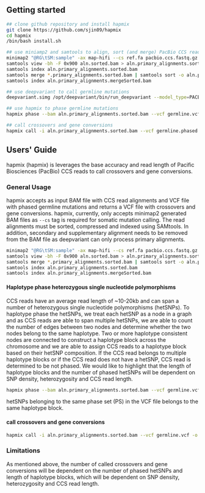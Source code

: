 ## <a name="started"></a>Getting started

```sh
## clone github repository and install hapmix
git clone https://github.com/sjin09/hapmix
cd hapmix
/bin/bash install.sh

## use miniamp2 and samtools to align, sort (and merge) PacBio CCS read alignments
minimap2 "@RG\tSM:sample" -ax map-hifi --cs ref.fa pacbio.ccs.fastq.gz | samtools sort -o aln.sorted.bam # SM tag must be provided to retrieve sample ID
samtools view -bh -F 0x900 aln.sorted.bam > aln.primary_alignments.sorted.bam # select primary alignments
samtools index aln.primary_alignments.sorted.bam
samtools merge *.primary_alignments.sorted.bam | samtools sort -o aln.primary_alignments.mergeSorted.bam -
samtools index aln.primary_alignments.mergeSorted.bam 

## use deepvariant to call germline mutations
deepvariant.simg /opt/deepvariant/bin/run_deepvariant --model_type=PACBIO --ref ref.fa --reads=aln.primary_alignments.sorted.bam --output_vcf=germline.vcf

## use hapmix to phase germline mutations
hapmix phase --bam aln.primary_alignments.sorted.bam --vcf germline.vcf.bgz -o germline.phased.vcf 

## call crossovers and gene conversions
hapmix call -i aln.primary_alignments.sorted.bam --vcf germline.phased.vcf -o recombinants.vcf 
```

## <a name="uguide"></a>Users' Guide

hapmix (hapmix) is leverages the base accuracy and read length of Pacific Biosciences (PacBio) CCS reads to call crossovers and gene conversions. 

### <a name="general"></a>General Usage

hapmix accepts as input BAM file with CCS read alignments and VCF file with phased germline mutations and returns a VCF file with crossovers and gene conversions. hapmix, currently, only accepts minimap2 generated BAM files as `--cs` tag is required for somatic mutation calling. The read alignments must be sorted, compressed and indexed using SAMtools. In addition, secondary and supplementary alignment needs to be removed from the BAM file as deepvariant can only process primary alignments.

```sh
minimap2 "@RG\tSM:sample" -ax map-hifi --cs ref.fa pacbio.ccs.fastq.gz | samtools sort -o aln.sorted.bam # SM tag must be provided to retrieve sample ID
samtools view -bh -F 0x900 aln.sorted.bam > aln.primary_alignments.sorted.bam # select primary alignments
samtools merge *.primary_alignments.sorted.bam | samtools sort -o aln.primary_alignments.mergeSorted.bam -
samtools index aln.primary_alignments.sorted.bam
samtools index aln.primary_alignments.mergeSorted.bam 
```

#### Haplotype phase heterozygous single nucleotide polymorphisms 

CCS reads have an average read length of ~10-20kb and can span a number of heterozygous single nucleotide polymorphisms (hetSNPs). To haplotype phase the hetSNPs, we treat each hetSNP as a node in a graph and as CCS reads are able to span multiple hetSNPs, we are able to count the number of edges between two nodes and determine whether the two nodes belong to the same haplotype. Two or more haplotype consistent nodes are connected to construct a haplotype block across the chromosome and we are able to assign CCS reads to a haplotype block based on their hetSNP composition. If the CCS read belongs to multiple haplotype blocks or if the CCS read does not have a hetSNP, CCS read is determined to be not phased. We would like to highlight that the length of haplotype blocks and the number of phased hetSNPs will be dependent on SNP density, heterozygosity and CCS read length.

```sh
hapmix phase --bam aln.primary_alignments.sorted.bam --vcf germline.vcf.bgz -o germline.phased.vcf 
```

hetSNPs belonging to the same phase set (PS) in the VCF file belongs to the same haplotype block.

#### call crossovers and gene conversions 

```sh
hapmix call -i aln.primary_alignments.sorted.bam --vcf germline.vcf -o recombinant.vcf 
```

### Limitations

As mentioned above, the number of called crossovers and gene conversions will be dependent on the number of phased hetSNPs and length of haplotype blocks, which will be dependent on SNP density, heterozygosity and CCS read length.

